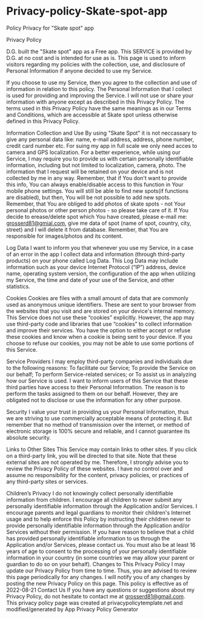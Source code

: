 # Privacy-policy-Skate-spot-app
Policy Privacy for "Skate spot" app

Privacy Policy

D.G. built the "Skate spot" app as a Free app. This SERVICE is provided by D.G. at no cost and is intended for use as is.
This page is used to inform visitors regarding my policies with the collection, use, and disclosure of Personal Information if anyone decided to use my Service.

If you choose to use my Service, then you agree to the collection and use of information in relation to this policy. The Personal Information that I collect is used for providing and improving the Service. I will not use or share your information with anyone except as described in this Privacy Policy.
The terms used in this Privacy Policy have the same meanings as in our Terms and Conditions, which are accessible at Skate spot unless otherwise defined in this Privacy Policy.

Information Collection and Use
By using "Skate Spot" it is not neccassary to give any personal data like: name, e-mail address, address, phone number, credit card number etc.
For suing my app in full scale we only need acces to camera and GPS localization.
For a better experience, while using our Service, I may require you to provide us with certain personally identifiable information, including but not limited to localization, camera, photo. The information that I request will be retained on your device and is not collected by me in any way.
Remember, that if You don't want to provide this info, You can always enable/disable access to this function in Your mobile phone settings. You will still be able to find new spots(if functions are disabled), but then, You will be not possible to add new spots.
Remember, that You are obliged to add photos of skate spots - not Your personal photos or other person photos - so please take care of it.
If You decide to erease/delete spot which You have created, please e-mail me: grosserd81@gmial.com, give me data of spot (name of spot, country, city, street) and I will delete it from database.
Remember, that You are responsible for images/photos and its content.

Log Data
I want to inform you that whenever you use my Service, in a case of an error in the app I collect data and information (through third-party products) on your phone called Log Data. This Log Data may include information such as your device Internet Protocol (“IP”) address, device name, operating system version, the configuration of the app when utilizing my Service, the time and date of your use of the Service, and other statistics.

Cookies
Cookies are files with a small amount of data that are commonly used as anonymous unique identifiers. These are sent to your browser from the websites that you visit and are stored on your device's internal memory.
This Service does not use these “cookies” explicitly. However, the app may use third-party code and libraries that use “cookies” to collect information and improve their services. You have the option to either accept or refuse these cookies and know when a cookie is being sent to your device. If you choose to refuse our cookies, you may not be able to use some portions of this Service.

Service Providers
I may employ third-party companies and individuals due to the following reasons:
To facilitate our Service;
To provide the Service on our behalf;
To perform Service-related services; or
To assist us in analyzing how our Service is used.
I want to inform users of this Service that these third parties have access to their Personal Information. The reason is to perform the tasks assigned to them on our behalf. However, they are obligated not to disclose or use the information for any other purpose.

Security
I value your trust in providing us your Personal Information, thus we are striving to use commercially acceptable means of protecting it. But remember that no method of transmission over the internet, or method of electronic storage is 100% secure and reliable, and I cannot guarantee its absolute security.

Links to Other Sites
This Service may contain links to other sites. If you click on a third-party link, you will be directed to that site. Note that these external sites are not operated by me. Therefore, I strongly advise you to review the Privacy Policy of these websites. I have no control over and assume no responsibility for the content, privacy policies, or practices of any third-party sites or services.

Children’s Privacy
I do not knowingly collect personally identifiable information from children. I encourage all children to never submit any personally identifiable information through the Application and/or Services. I encourage parents and legal guardians to monitor their children's Internet usage and to help enforce this Policy by instructing their children never to provide personally identifiable information through the Application and/or Services without their permission. If you have reason to believe that a child has provided personally identifiable information to us through the Application and/or Services, please contact us. You must also be at least 16 years of age to consent to the processing of your personally identifiable information in your country (in some countries we may allow your parent or guardian to do so on your behalf).
Changes to This Privacy Policy
I may update our Privacy Policy from time to time. Thus, you are advised to review this page periodically for any changes. I will notify you of any changes by posting the new Privacy Policy on this page.
This policy is effective as of 2022-08-21
Contact Us
If you have any questions or suggestions about my Privacy Policy, do not hesitate to contact me at grosserd81@gmail.com.
This privacy policy page was created at privacypolicytemplate.net and modified/generated by App Privacy Policy Generator
